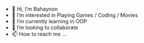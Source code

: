 - 👋 Hi, I’m Bahaynon
- 👀 I’m interested in Playing Games /  Coding / Movies
- 🌱 I’m currently learning in OOP
- 💞️ I’m looking to collaborate
- 📫 How to reach me ...

<!---
Bahaynon/Bahaynon is a ✨ special ✨ repository because its `README.md` (this file) appears on your GitHub profile.
You can click the Preview link to take a look at your changes.
--->
